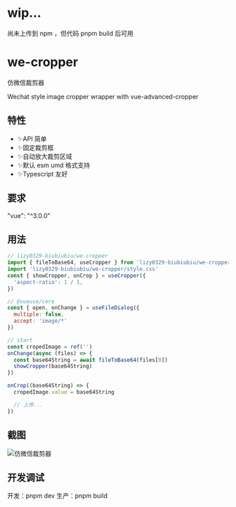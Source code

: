 # wip...

尚未上传到 npm ，但代码 pnpm build 后可用

# we-cropper

仿微信裁剪器

Wechat style image cropper wrapper with vue-advanced-cropper

## 特性

- ✨API 简单
- ✨固定裁剪框
- ✨自动放大裁剪区域
- ✨默认 esm umd 格式支持
- ✨Typescript 友好

## 要求

"vue": "^3.0.0"

## 用法

```javascript
// lizy0329-biubiubiu/we-cropper
import { fileToBase64, useCropper } from 'lizy0329-biubiubiu/we-cropper'
import 'lizy0329-biubiubiu/we-cropper/style.css'
const { showCropper, onCrop } = useCropper({
  'aspect-ratio': 1 / 1,
})

// @vueuse/core
const { open, onChange } = useFileDialog({
  multiple: false,
  accept: 'image/*'
})

// start
const cropedImage = ref('')
onChange(async (files) => {
  const base64String = await fileToBase64(files[0])
  showCropper(base64String)
})

onCrop((base64String) => {
  cropedImage.value = base64String

  // 上传...
})
```

## 截图

![仿微信裁剪器](https://files.catbox.moe/hcjd0s.png)

## 开发调试

开发：pnpm dev
生产：pnpm build
